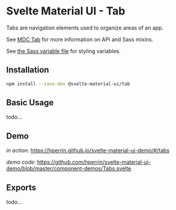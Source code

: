 # Svelte Material UI - Tab

Tabs are navigation elements used to organize areas of an app.

See [MDC Tab](https://material.io/develop/web/components/tabs/tab/) for more information on API and Sass mixins.

See [the Sass variable file](https://github.com/material-components/material-components-web/blob/v3.1.1/packages/mdc-tab/_variables.scss) for styling variables.

## Installation

```sh
npm install --save-dev @svelte-material-ui/tab
```

## Basic Usage

todo...

## Demo

*in action:* https://hperrin.github.io/svelte-material-ui-demo/#/tabs

*demo code:* https://github.com/hperrin/svelte-material-ui-demo/blob/master/component-demos/Tabs.svelte

## Exports

todo...